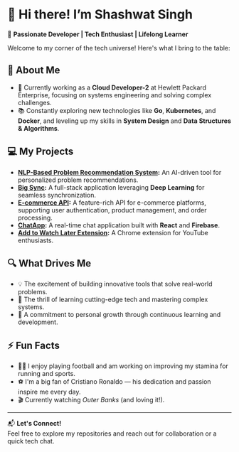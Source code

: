 # 👋 Hi there! I’m Shashwat Singh  

🚀 **Passionate Developer | Tech Enthusiast | Lifelong Learner**

Welcome to my corner of the tech universe! Here's what I bring to the table:

## 🌟 **About Me**
- 🔧 Currently working as a **Cloud Developer-2** at Hewlett Packard Enterprise, focusing on systems engineering and solving complex challenges.
- 📚 Constantly exploring new technologies like **Go**, **Kubernetes**, and **Docker**, and leveling up my skills in **System Design** and **Data Structures & Algorithms**.

## 💻 **My Projects**
- **[NLP-Based Problem Recommendation System](#):** An AI-driven tool for personalized problem recommendations.  
- **[Big Sync](#):** A full-stack application leveraging **Deep Learning** for seamless synchronization.  
- **[E-commerce API](#):** A feature-rich API for e-commerce platforms, supporting user authentication, product management, and order processing.  
- **[ChatApp](#):** A real-time chat application built with **React** and **Firebase**.  
- **[Add to Watch Later Extension](#):** A Chrome extension for YouTube enthusiasts.

## 🔍 **What Drives Me**
- 💡 The excitement of building innovative tools that solve real-world problems.
- 🧠 The thrill of learning cutting-edge tech and mastering complex systems.  
- 🎯 A commitment to personal growth through continuous learning and development.

## ⚡ **Fun Facts**
- 🏃‍♂️ I enjoy playing football and am working on improving my stamina for running and sports.  
- ⚽ I'm a big fan of Cristiano Ronaldo — his dedication and passion inspire me every day.  
- 🎬 Currently watching *Outer Banks* (and loving it!).

---

📬 **Let's Connect!**  
Feel free to explore my repositories and reach out for collaboration or a quick tech chat.

